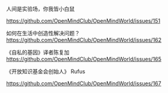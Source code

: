 

人间是实验场，你我皆小白鼠

https://github.com/OpenMindClub/OpenMindWorld/issues/151


如何在生活中创造性解决问题？
https://github.com/OpenMindClub/OpenMindWorld/issues/162



《自私的基因》译者陈复加
https://github.com/OpenMindClub/OpenMindWorld/issues/165


《开放知识基金会创始人》 Rufus

https://github.com/OpenMindClub/OpenMindWorld/issues/167